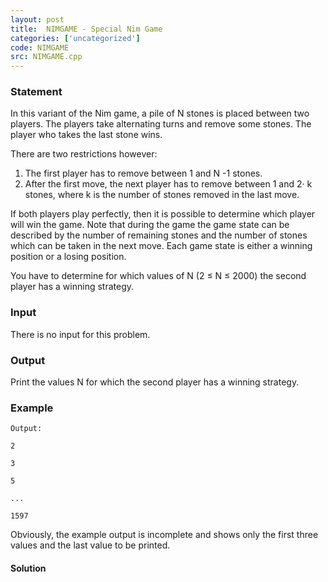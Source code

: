 ```yaml
---
layout: post
title:  NIMGAME - Special Nim Game
categories: ['uncategorized']
code: NIMGAME
src: NIMGAME.cpp
---
```


### **Statement**

In this variant of the Nim game, a pile of N stones is placed between two
players. The players take alternating turns and remove some stones. The player
who takes the last stone wins.

There are two restrictions however:

  1. The first player has to remove between 1 and N -1 stones.
  2. After the first move, the next player has to remove between 1 and 2· k stones, where k is the number of stones removed in the last move.

If both players play perfectly, then it is possible to determine which player
will win the game. Note that during the game the game state can be described
by the number of remaining stones and the number of stones which can be taken
in the next move. Each game state is either a winning position or a losing
position.

You have to determine for which values of N (2 ≤ N ≤ 2000) the second
player has a winning strategy.

### Input

There is no input for this problem.

### Output

Print the values N for which the second player has a winning strategy.

### Example

    
    
    Output:
    2
    3
    5
    ...
    1597
    

Obviously, the example output is incomplete and shows only the first three
values and the last value to be printed.



#### **Solution**




